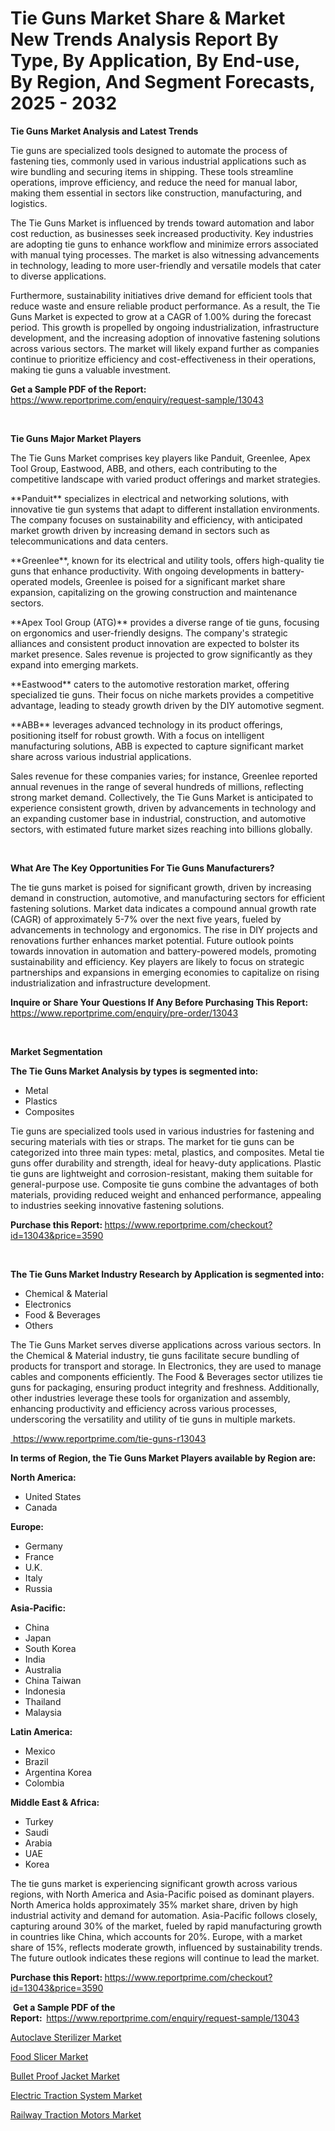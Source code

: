 <p><h1>Tie Guns Market Share & Market New Trends Analysis Report By Type, By Application, By End-use, By Region, And Segment Forecasts, 2025 - 2032</h1></p><p><strong>Tie Guns Market Analysis and Latest Trends</strong></p>
<p><p>Tie guns are specialized tools designed to automate the process of fastening ties, commonly used in various industrial applications such as wire bundling and securing items in shipping. These tools streamline operations, improve efficiency, and reduce the need for manual labor, making them essential in sectors like construction, manufacturing, and logistics.</p><p>The Tie Guns Market is influenced by trends toward automation and labor cost reduction, as businesses seek increased productivity. Key industries are adopting tie guns to enhance workflow and minimize errors associated with manual tying processes. The market is also witnessing advancements in technology, leading to more user-friendly and versatile models that cater to diverse applications.</p><p>Furthermore, sustainability initiatives drive demand for efficient tools that reduce waste and ensure reliable product performance. As a result, the Tie Guns Market is expected to grow at a CAGR of 1.00% during the forecast period. This growth is propelled by ongoing industrialization, infrastructure development, and the increasing adoption of innovative fastening solutions across various sectors. The market will likely expand further as companies continue to prioritize efficiency and cost-effectiveness in their operations, making tie guns a valuable investment.</p></p>
<p><strong>Get a Sample PDF of the Report:&nbsp;</strong> <a href="https://www.reportprime.com/enquiry/request-sample/13043?utm_campaign=13&utm_medium=2&utm_source=Github&utm_content=ia&utm_term=19032025&utm_id=tie-guns">https://www.reportprime.com/enquiry/request-sample/13043</a></p>
<p>&nbsp;</p>
<p><strong>Tie Guns Major Market Players</strong></p>
<p><p>The Tie Guns Market comprises key players like Panduit, Greenlee, Apex Tool Group, Eastwood, ABB, and others, each contributing to the competitive landscape with varied product offerings and market strategies.</p><p>**Panduit** specializes in electrical and networking solutions, with innovative tie gun systems that adapt to different installation environments. The company focuses on sustainability and efficiency, with anticipated market growth driven by increasing demand in sectors such as telecommunications and data centers.</p><p>**Greenlee**, known for its electrical and utility tools, offers high-quality tie guns that enhance productivity. With ongoing developments in battery-operated models, Greenlee is poised for a significant market share expansion, capitalizing on the growing construction and maintenance sectors.</p><p>**Apex Tool Group (ATG)** provides a diverse range of tie guns, focusing on ergonomics and user-friendly designs. The company's strategic alliances and consistent product innovation are expected to bolster its market presence. Sales revenue is projected to grow significantly as they expand into emerging markets.</p><p>**Eastwood** caters to the automotive restoration market, offering specialized tie guns. Their focus on niche markets provides a competitive advantage, leading to steady growth driven by the DIY automotive segment.</p><p>**ABB** leverages advanced technology in its product offerings, positioning itself for robust growth. With a focus on intelligent manufacturing solutions, ABB is expected to capture significant market share across various industrial applications.</p><p>Sales revenue for these companies varies; for instance, Greenlee reported annual revenues in the range of several hundreds of millions, reflecting strong market demand. Collectively, the Tie Guns Market is anticipated to experience consistent growth, driven by advancements in technology and an expanding customer base in industrial, construction, and automotive sectors, with estimated future market sizes reaching into billions globally.</p></p>
<p>&nbsp;</p>
<p><strong>What Are The Key Opportunities For Tie Guns Manufacturers?</strong></p>
<p><p>The tie guns market is poised for significant growth, driven by increasing demand in construction, automotive, and manufacturing sectors for efficient fastening solutions. Market data indicates a compound annual growth rate (CAGR) of approximately 5-7% over the next five years, fueled by advancements in technology and ergonomics. The rise in DIY projects and renovations further enhances market potential. Future outlook points towards innovation in automation and battery-powered models, promoting sustainability and efficiency. Key players are likely to focus on strategic partnerships and expansions in emerging economies to capitalize on rising industrialization and infrastructure development.</p></p>
<p><strong>Inquire or Share Your Questions If Any Before Purchasing This Report:</strong> <a href="https://www.reportprime.com/enquiry/pre-order/13043?utm_campaign=13&utm_medium=2&utm_source=Github&utm_content=ia&utm_term=19032025&utm_id=tie-guns">https://www.reportprime.com/enquiry/pre-order/13043</a></p>
<p>&nbsp;</p>
<p><strong>Market Segmentation</strong></p>
<p><strong>The Tie Guns Market Analysis by types is segmented into:</strong></p>
<p><ul><li>Metal</li><li>Plastics</li><li>Composites</li></ul></p>
<p><p>Tie guns are specialized tools used in various industries for fastening and securing materials with ties or straps. The market for tie guns can be categorized into three main types: metal, plastics, and composites. Metal tie guns offer durability and strength, ideal for heavy-duty applications. Plastic tie guns are lightweight and corrosion-resistant, making them suitable for general-purpose use. Composite tie guns combine the advantages of both materials, providing reduced weight and enhanced performance, appealing to industries seeking innovative fastening solutions.</p></p>
<p><strong>Purchase this Report:&nbsp;</strong><a href="https://www.reportprime.com/checkout?id=13043&price=3590&utm_campaign=13&utm_medium=2&utm_source=Github&utm_content=ia&utm_term=19032025&utm_id=tie-guns">https://www.reportprime.com/checkout?id=13043&price=3590</a></p>
<p>&nbsp;</p>
<p><strong>The Tie Guns Market Industry Research by Application is segmented into:</strong></p>
<p><ul><li>Chemical & Material</li><li>Electronics</li><li>Food & Beverages</li><li>Others</li></ul></p>
<p><p>The Tie Guns Market serves diverse applications across various sectors. In the Chemical & Material industry, tie guns facilitate secure bundling of products for transport and storage. In Electronics, they are used to manage cables and components efficiently. The Food & Beverages sector utilizes tie guns for packaging, ensuring product integrity and freshness. Additionally, other industries leverage these tools for organization and assembly, enhancing productivity and efficiency across various processes, underscoring the versatility and utility of tie guns in multiple markets.</p></p>
<p><a href="https://www.reportprime.com/tie-guns-r13043?utm_campaign=13&utm_medium=2&utm_source=Github&utm_content=ia&utm_term=19032025&utm_id=tie-guns">&nbsp;https://www.reportprime.com/tie-guns-r13043</a></p>
<p><strong>In terms of Region, the Tie Guns Market Players available by Region are:</strong></p>
<p>
    <p> <strong> North America: </strong>
        <ul>
            <li>United States</li>
            <li>Canada</li>
        </ul>
        </p> 
    <p> <strong> Europe: </strong>
        <ul>
            <li>Germany</li>
            <li>France</li>
            <li>U.K.</li>
            <li>Italy</li>
            <li>Russia</li>
        </ul>
        </p> 
    <p> <strong> Asia-Pacific: </strong>
        <ul>
            <li>China</li>
            <li>Japan</li>
            <li>South Korea</li>
            <li>India</li>
            <li>Australia</li>
            <li>China Taiwan</li>
            <li>Indonesia</li>
            <li>Thailand</li>
            <li>Malaysia</li>
        </ul>
        </p> 
    <p> <strong> Latin America: </strong>
        <ul>
            <li>Mexico</li>
            <li>Brazil</li>
            <li>Argentina Korea</li>
            <li>Colombia</li>
        </ul>
        </p> 
    <p> <strong> Middle East & Africa: </strong>
        <ul>
            <li>Turkey</li>
            <li>Saudi</li>
            <li>Arabia</li>
            <li>UAE</li>
            <li>Korea</li>
        </ul>
    </p>
    </p>
<p><p>The tie guns market is experiencing significant growth across various regions, with North America and Asia-Pacific poised as dominant players. North America holds approximately 35% market share, driven by high industrial activity and demand for automation. Asia-Pacific follows closely, capturing around 30% of the market, fueled by rapid manufacturing growth in countries like China, which accounts for 20%. Europe, with a market share of 15%, reflects moderate growth, influenced by sustainability trends. The future outlook indicates these regions will continue to lead the market.</p></p>
<p><strong>Purchase this Report: </strong><a href="https://www.reportprime.com/checkout?id=13043&price=3590&utm_campaign=13&utm_medium=2&utm_source=Github&utm_content=ia&utm_term=19032025&utm_id=tie-guns">https://www.reportprime.com/checkout?id=13043&price=3590</a></p>
<p>&nbsp;<strong>Get a Sample PDF of the Report:&nbsp;&nbsp;</strong><a href="https://www.reportprime.com/enquiry/request-sample/13043?utm_campaign=13&utm_medium=2&utm_source=Github&utm_content=ia&utm_term=19032025&utm_id=tie-guns">https://www.reportprime.com/enquiry/request-sample/13043</a></p>
<p><strong></strong></p>
<p><p><a href="https://github.com/muhjanaidu/Market-Research-Report-List-1/blob/main/autoclave-sterilizer-market.md?utm_campaign=13&utm_medium=2&utm_source=Github&utm_content=ia&utm_term=19032025&utm_id=tie-guns">Autoclave Sterilizer Market</a></p><p><a href="https://github.com/felishtimoti/Market-Research-Report-List-1/blob/main/food-slicer-market.md?utm_campaign=13&utm_medium=2&utm_source=Github&utm_content=ia&utm_term=19032025&utm_id=tie-guns">Food Slicer Market</a></p><p><a href="https://github.com/abantolemox08/Market-Research-Report-List-1/blob/main/bullet-proof-jacket-market.md?utm_campaign=13&utm_medium=2&utm_source=Github&utm_content=ia&utm_term=19032025&utm_id=tie-guns">Bullet Proof Jacket Market</a></p><p><a href="https://github.com/briandahm87/Market-Research-Report-List-1/blob/main/electric-traction-system-market.md?utm_campaign=13&utm_medium=2&utm_source=Github&utm_content=ia&utm_term=19032025&utm_id=tie-guns">Electric Traction System Market</a></p><p><a href="https://github.com/popupioo/Market-Research-Report-List-1/blob/main/railway-traction-motors-market.md?utm_campaign=13&utm_medium=2&utm_source=Github&utm_content=ia&utm_term=19032025&utm_id=tie-guns">Railway Traction Motors Market</a></p></p>